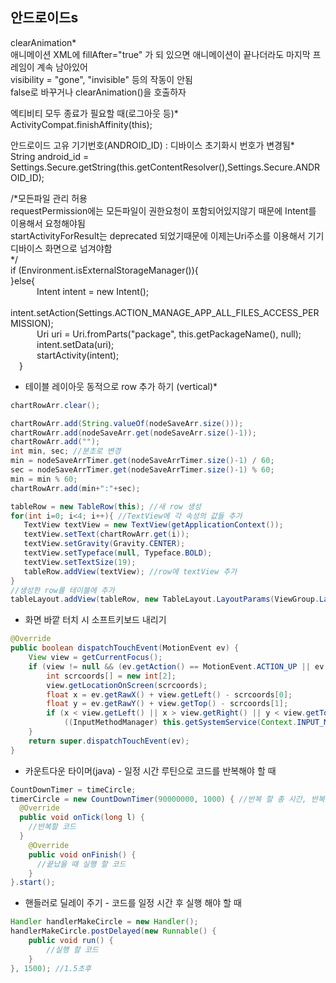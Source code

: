   ## 안드로이드s 

clearAnimation*  
애니메이션 XML에 fillAfter="true" 가 되 있으면 애니메이션이 끝나더라도 마지막 프레임이 계속 남아있어  
visibility = "gone", "invisible" 등의 작동이 안됨  
false로 바꾸거나 clearAnimation()을 호출하자    
   
       
엑티비티 모두 종료가 필요할 때(로그아웃 등)*      
ActivityCompat.finishAffinity(this);         
     
          
안드로이드 고유 기기번호(ANDROID_ID) : 디바이스 초기화시 번호가 변경됨*                  
String android_id = Settings.Secure.getString(this.getContentResolver(),Settings.Secure.ANDROID_ID);               
      
     
  /*모든파일 관리 허용        
  requestPermission에는 모든파일이 권한요청이 포함되어있지않기 때문에 Intent를 이용해서 요청해야됨      
  startActivityForResult는 deprecated 되었기때문에 이제는Uri주소를 이용해서 기기 디바이스 화면으로 넘겨야함     
  */     
  if (Environment.isExternalStorageManager()){   
  }else{    
   Intent intent = new Intent();   
   intent.setAction(Settings.ACTION_MANAGE_APP_ALL_FILES_ACCESS_PERMISSION);  
   Uri uri = Uri.fromParts("package", this.getPackageName(), null);   
   intent.setData(uri);   
    startActivity(intent);   
  }  
     

     
 * 테이블 레이아웃 동적으로 row 추가 하기 (vertical)*  
 ```java
chartRowArr.clear(); 

chartRowArr.add(String.valueOf(nodeSaveArr.size()));
chartRowArr.add(nodeSaveArr.get(nodeSaveArr.size()-1));
chartRowArr.add("");
int min, sec; //분초로 변경
min = nodeSaveArrTimer.get(nodeSaveArrTimer.size()-1) / 60;
sec = nodeSaveArrTimer.get(nodeSaveArrTimer.size()-1) % 60;
min = min % 60;
chartRowArr.add(min+":"+sec);

tableRow = new TableRow(this); //새 row 생성
for(int i=0; i<4; i++){ //TextView에 각 속성의 값들 추가
    TextView textView = new TextView(getApplicationContext());
    textView.setText(chartRowArr.get(i));
    textView.setGravity(Gravity.CENTER);
    textView.setTypeface(null, Typeface.BOLD);
    textView.setTextSize(19);
    tableRow.addView(textView); //row에 textView 추가
}
//생성한 row를 테이블에 추가
tableLayout.addView(tableRow, new TableLayout.LayoutParams(ViewGroup.LayoutParams.MATCH_PARENT, ViewGroup.LayoutParams.WRAP_CONTENT));  
```

        
* 화면 바깥 터치 시 소프트키보드 내리기
```java
@Override
public boolean dispatchTouchEvent(MotionEvent ev) {
    View view = getCurrentFocus();
    if (view != null && (ev.getAction() == MotionEvent.ACTION_UP || ev.getAction() == MotionEvent.ACTION_MOVE) && view instanceof EditText && !view.getClass().getName().startsWith("android.webkit.")) {
        int scrcoords[] = new int[2];
        view.getLocationOnScreen(scrcoords);
        float x = ev.getRawX() + view.getLeft() - scrcoords[0];
        float y = ev.getRawY() + view.getTop() - scrcoords[1];
        if (x < view.getLeft() || x > view.getRight() || y < view.getTop() || y > view.getBottom())
            ((InputMethodManager) this.getSystemService(Context.INPUT_METHOD_SERVICE)).hideSoftInputFromWindow((this.getWindow().getDecorView().getApplicationWindowToken()), 0);
    }
    return super.dispatchTouchEvent(ev);
}
```


* 카운트다운 타이머(java) - 일정 시간 루틴으로 코드를 반복해야 할 때
```java
CountDownTimer = timeCircle;
timerCircle = new CountDownTimer(90000000, 1000) { //반복 할 총 시간, 반복 주기(1000은 1초)
  @Override
  public void onTick(long l) {
    //반복할 코드
  }
    @Override
    public void onFinish() {
      //끝났을 때 실행 할 코드
    }
}.start();
```


* 핸들러로 딜레이 주기 - 코드를 일정 시간 후 실행 해야 할 때
  
```java
Handler handlerMakeCircle = new Handler();
handlerMakeCircle.postDelayed(new Runnable() {
    public void run() {
        //실행 할 코드
    }
}, 1500); //1.5초후

```

 
